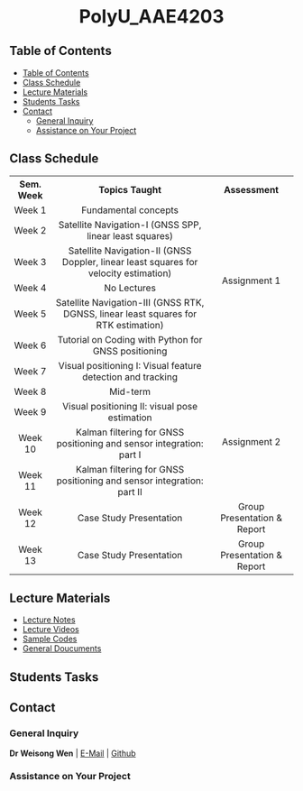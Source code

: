 <font  size=6><b><center>PolyU_AAE4203</center></b></font>


## Table of Contents
- [Table of Contents](#table-of-contents)
- [Class Schedule](#class-schedule)
- [Lecture Materials](#lecture-materials)
- [Students Tasks](#students-tasks)
- [Contact](#contact)
  - [General Inquiry](#general-inquiry)
  - [Assistance on Your Project](#assistance-on-your-project)

## Class Schedule
<table>
  <tr>
    <th style="text-align: center;">Sem. Week</th>
    <th style="text-align: center;">Topics Taught</th>
    <th style="text-align: center;">Assessment</th>
  </tr>
  <tr>
    <td style="text-align: center;">Week 1</td>
    <td style="text-align: center;">Fundamental concepts</td>
    <td rowspan="6" style="text-align: center;">Assignment 1</td>
  </tr>
  <tr>
    <td style="text-align: center;">Week 2</td>
    <td style="text-align: center;">Satellite Navigation-I (GNSS SPP, linear least squares)</td>
  </tr>
  <tr>
    <td style="text-align: center;">Week 3</td>
    <td style="text-align: center;">Satellite Navigation-II (GNSS Doppler, linear least squares for velocity estimation)</td>

  </tr>
  <tr>
    <td style="text-align: center;">Week 4</td>
    <td style="text-align: center;">No Lectures</td>
  </tr>
  <tr>
    <td style="text-align: center;">Week 5</td>
    <td style="text-align: center;">Satellite Navigation-III (GNSS RTK, DGNSS, linear least squares for RTK estimation)</td>
  </tr>
  <tr>
    <td style="text-align: center;">Week 6</td>
    <td style="text-align: center;">Tutorial on Coding with Python for GNSS positioning</td>
  </tr>
  <tr>
    <td style="text-align: center;">Week 7</td>
    <td style="text-align: center;">Visual positioning I: Visual feature detection and tracking</td>
    <td></td>
  </tr>
  <tr>
    <td style="text-align: center;">Week 8</td>
    <td style="text-align: center;">Mid-term</td>
    <td rowspan="4" style="text-align: center;">Assignment 2</td>
  </tr>
  <tr>
    <td style="text-align: center;">Week 9</td>
    <td style="text-align: center;">Visual positioning II: visual pose estimation</td>
  </tr>
  <tr>
    <td style="text-align: center;">Week 10</td>
    <td style="text-align: center;">Kalman filtering for GNSS positioning and sensor integration: part I</td>
  </tr>
  <tr>
    <td style="text-align: center;">Week 11</td>
    <td style="text-align: center;">Kalman filtering for GNSS positioning and sensor integration: part II</td>
  </tr>
  <tr>
    <td style="text-align: center;">Week 12</td>
    <td style="text-align: center;">Case Study Presentation</td>
    <td rowspan="1" style="text-align: center;">Group Presentation & Report</td>
  </tr>
  <tr>
    <td style="text-align: center;">Week 13</td>
    <td style="text-align: center;">Case Study Presentation</td>
    <td rowspan="1" style="text-align: center;">Group Presentation & Report</td>
  </tr>
</table>

## Lecture Materials
- [Lecture Notes](PolyU_AAE4203/Lecture_Notes)
- [Lecture Videos](PolyU_AAE4203/Lecture_Videos)
- [Sample Codes](PolyU_AAE4203/Sample_Codes)
- [General Doucuments](PolyU_AAE4203/General_Doucuments)
  
## Students Tasks

## Contact
### General Inquiry
**Dr Weisong Wen** | [E-Mail](welson.wen@polyu.edu.hk) | [Github](https://github.com/weisongwen)

### Assistance on Your Project
